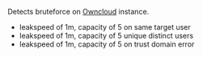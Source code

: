 Detects bruteforce on [Owncloud](https://owncloud.com) instance.

 - leakspeed of 1m, capacity of 5 on same target user
 - leakspeed of 1m, capacity of 5 unique distinct users
 - leakspeed of 1m, capacity of 5 on trust domain error
